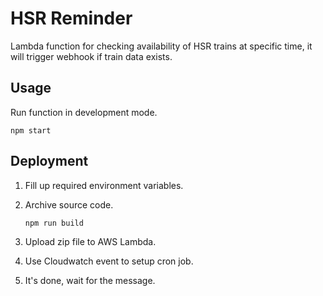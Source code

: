 # HSR Reminder

Lambda function for checking availability of HSR trains at specific time, it will trigger webhook if train data exists.

## Usage

Run function in development mode.

```
npm start
```

## Deployment

1. Fill up required environment variables.
1. Archive source code.

    ```
    npm run build
    ```
1. Upload zip file to AWS Lambda.
1. Use Cloudwatch event to setup cron job.
1. It's done, wait for the message.
